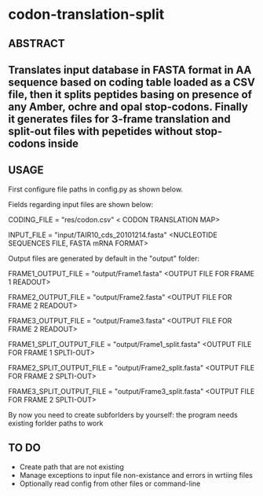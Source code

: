 # codon-translation-split

ABSTRACT
-----------------------
Translates input database in FASTA format in AA sequence based on coding table loaded as a CSV file,
then it splits peptides basing on presence of any Amber, ochre and opal stop-codons.
Finally it generates files for 3-frame translation and split-out files with pepetides without stop-codons inside
-----------------------

USAGE
-----------------------
First configure file paths in config.py as shown below.

Fields regarding input files are shown below:

CODING_FILE = "res/codon.csv" < CODON TRANSLATION MAP>

INPUT_FILE = "input/TAIR10_cds_20101214.fasta" <NUCLEOTIDE SEQUENCES FILE, FASTA mRNA FORMAT>


Output files are generated by default in the "output" folder:

FRAME1_OUTPUT_FILE = "output/Frame1.fasta" <OUTPUT FILE FOR FRAME 1 READOUT>

FRAME2_OUTPUT_FILE = "output/Frame2.fasta" <OUTPUT FILE FOR FRAME 2 READOUT>

FRAME3_OUTPUT_FILE = "output/Frame3.fasta" <OUTPUT FILE FOR FRAME 2 READOUT>

FRAME1_SPLIT_OUTPUT_FILE = "output/Frame1_split.fasta"  <OUTPUT FILE FOR FRAME 1 SPLTI-OUT>

FRAME2_SPLIT_OUTPUT_FILE = "output/Frame2_split.fasta"  <OUTPUT FILE FOR FRAME 2 SPLTI-OUT>

FRAME3_SPLIT_OUTPUT_FILE = "output/Frame3_split.fasta"  <OUTPUT FILE FOR FRAME 2 SPLTI-OUT>


By now you need to create subforlders by yourself: the program needs existing forlder paths to work

TO DO
-----------------------
- Create path that are not existing
- Manage exceptions to input file non-existance and errors in wrtiing files
- Optionally read config from other files or command-line
